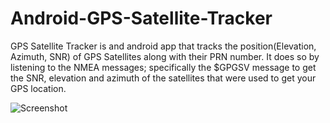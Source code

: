 # Android-GPS-Satellite-Tracker

GPS Satellite Tracker is and android app that tracks the position(Elevation, Azimuth, SNR) of GPS Satellites along with their PRN number. It does so  by listening to the NMEA messages; specifically the $GPGSV message to get the SNR, elevation and azimuth of the satellites that were used to get your GPS location. 

![Screenshot](http://adhungana.com.np/img/GPSTrack.png)
